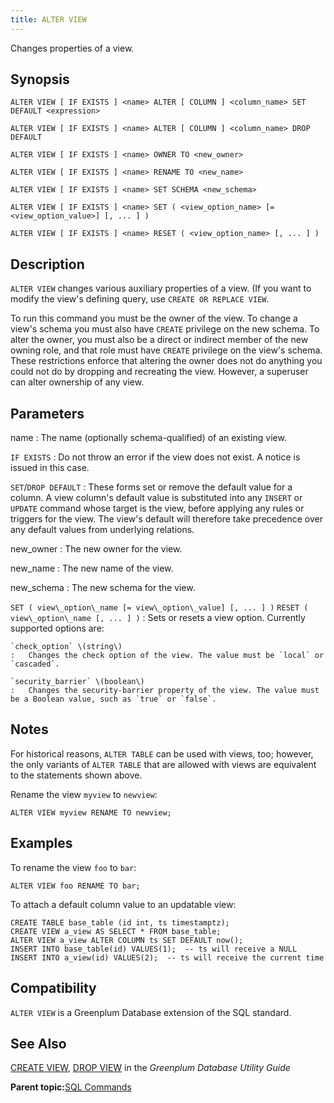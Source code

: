 ```yaml
---
title: ALTER VIEW 
---
```


Changes properties of a view.

## <a id="section2"></a>Synopsis 

``` {#sql_command_synopsis}
ALTER VIEW [ IF EXISTS ] <name> ALTER [ COLUMN ] <column_name> SET DEFAULT <expression>

ALTER VIEW [ IF EXISTS ] <name> ALTER [ COLUMN ] <column_name> DROP DEFAULT

ALTER VIEW [ IF EXISTS ] <name> OWNER TO <new_owner>

ALTER VIEW [ IF EXISTS ] <name> RENAME TO <new_name>

ALTER VIEW [ IF EXISTS ] <name> SET SCHEMA <new_schema>

ALTER VIEW [ IF EXISTS ] <name> SET ( <view_option_name> [= <view_option_value>] [, ... ] )

ALTER VIEW [ IF EXISTS ] <name> RESET ( <view_option_name> [, ... ] )
```

## <a id="section3"></a>Description 

`ALTER VIEW` changes various auxiliary properties of a view. \(If you want to modify the view's defining query, use `CREATE OR REPLACE VIEW`.

To run this command you must be the owner of the view. To change a view's schema you must also have `CREATE` privilege on the new schema. To alter the owner, you must also be a direct or indirect member of the new owning role, and that role must have `CREATE` privilege on the view's schema. These restrictions enforce that altering the owner does not do anything you could not do by dropping and recreating the view. However, a superuser can alter ownership of any view.

## <a id="section4"></a>Parameters 

name
:   The name \(optionally schema-qualified\) of an existing view.

`IF EXISTS`
:   Do not throw an error if the view does not exist. A notice is issued in this case.

`SET`/`DROP DEFAULT`
:   These forms set or remove the default value for a column. A view column's default value is substituted into any `INSERT` or `UPDATE` command whose target is the view, before applying any rules or triggers for the view. The view's default will therefore take precedence over any default values from underlying relations.

new\_owner
:   The new owner for the view.

new\_name
:   The new name of the view.

new\_schema
:   The new schema for the view.

`SET ( view\_option\_name [= view\_option\_value] [, ... ] )`
`RESET ( view\_option\_name [, ... ] )`
:   Sets or resets a view option. Currently supported options are:

    `check_option` \(string\)
    :   Changes the check option of the view. The value must be `local` or `cascaded`.

    `security_barrier` \(boolean\)
    :   Changes the security-barrier property of the view. The value must be a Boolean value, such as `true` or `false`.

## <a id="Notes"></a>Notes 

For historical reasons, `ALTER TABLE` can be used with views, too; however, the only variants of `ALTER TABLE` that are allowed with views are equivalent to the statements shown above.

Rename the view `myview` to `newview`:

```
ALTER VIEW myview RENAME TO newview;
```

## <a id="examples"></a>Examples 

To rename the view `foo` to `bar`:

```
ALTER VIEW foo RENAME TO bar;
```

To attach a default column value to an updatable view:

```
CREATE TABLE base_table (id int, ts timestamptz);
CREATE VIEW a_view AS SELECT * FROM base_table;
ALTER VIEW a_view ALTER COLUMN ts SET DEFAULT now();
INSERT INTO base_table(id) VALUES(1);  -- ts will receive a NULL
INSERT INTO a_view(id) VALUES(2);  -- ts will receive the current time
```

## <a id="section6"></a>Compatibility 

`ALTER VIEW` is a Greenplum Database extension of the SQL standard.

## <a id="section7"></a>See Also 

[CREATE VIEW](CREATE_VIEW.html#cj20941), [DROP VIEW](DROP_VIEW.html#dn20941) in the *Greenplum Database Utility Guide*

**Parent topic:**[SQL Commands](../sql_commands/sql_ref.html)

